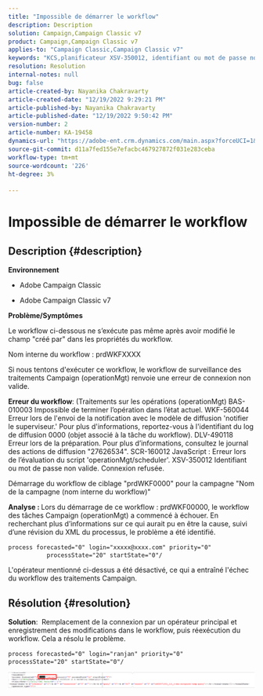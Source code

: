 ```yaml
---
title: "Impossible de démarrer le workflow"
description: Description
solution: Campaign,Campaign Classic v7
product: Campaign,Campaign Classic v7
applies-to: "Campaign Classic,Campaign Classic v7"
keywords: "KCS,planificateur XSV-350012, identifiant ou mot de passe non valide. Connexion refusée."
resolution: Resolution
internal-notes: null
bug: false
article-created-by: Nayanika Chakravarty
article-created-date: "12/19/2022 9:29:21 PM"
article-published-by: Nayanika Chakravarty
article-published-date: "12/19/2022 9:50:42 PM"
version-number: 2
article-number: KA-19458
dynamics-url: "https://adobe-ent.crm.dynamics.com/main.aspx?forceUCI=1&pagetype=entityrecord&etn=knowledgearticle&id=c7ef0830-e47f-ed11-81ac-6045bd0065f9"
source-git-commit: d11a7fed155e7efacbc467927872f031e283ceba
workflow-type: tm+mt
source-wordcount: '226'
ht-degree: 3%

---
```


# Impossible de démarrer le workflow

## Description {#description}


<b>Environnement</b>

- Adobe Campaign Classic

- Adobe Campaign Classic v7

<b>Problème/Symptômes</b>

Le workflow ci-dessous ne s’exécute pas même après avoir modifié le champ &quot;créé par&quot; dans les propriétés du workflow.

Nom interne du workflow : prdWKFXXXX

Si nous tentons d&#39;exécuter ce workflow, le workflow de surveillance des traitements Campaign (operationMgt) renvoie une erreur de connexion non valide.

<b>Erreur du workflow</b>: (Traitements sur les opérations (operationMgt) BAS-010003 Impossible de terminer l’opération dans l’état actuel.
WKF-560044 Erreur lors de l&#39;envoi de la notification avec le modèle de diffusion &#39;notifier le superviseur.&#39; Pour plus d&#39;informations, reportez-vous à l&#39;identifiant du log de diffusion 0000 (objet associé à la tâche du workflow).
DLV-490118 Erreur lors de la préparation. Pour plus d’informations, consultez le journal des actions de diffusion &quot;27626534&quot;.
SCR-160012 JavaScript : Erreur lors de l’évaluation du script &#39;operationMgt/scheduler&#39;.
XSV-350012 Identifiant ou mot de passe non valide. Connexion refusée.

Démarrage du workflow de ciblage &quot;prdWKF0000&quot; pour la campagne &quot;Nom de la campagne (nom interne du workflow)&quot;

<b>Analyse : </b>
Lors du démarrage de ce workflow : prdWKF00000, le workflow des tâches Campaign (operationMgt) a commencé à échouer. En recherchant plus d’informations sur ce qui aurait pu en être la cause, suivi d’une révision du XML du processus, le problème a été identifié.




```
process forecasted="0" login="xxxxx@xxxx.com" priority="0"
           processState="20" startState="0"/
```




L&#39;opérateur mentionné ci-dessus a été désactivé, ce qui a entraîné l&#39;échec du workflow des traitements Campaign.


## Résolution {#resolution}


<b>Solution</b>:  Remplacement de la connexion par un opérateur principal et enregistrement des modifications dans le workflow, puis réexécution du workflow. Cela a résolu le problème.




```
process forecasted="0" login="ranjan" priority="0"           processState="20" startState="0"/
```






![](assets/852729f9-68d0-ec11-a7b5-0022480a8e40.png)
